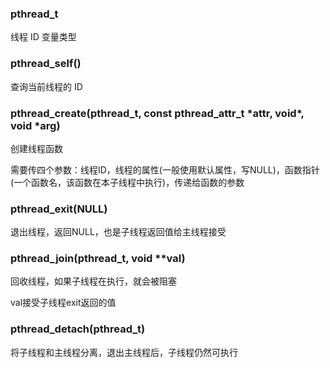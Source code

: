 ### pthread_t
线程 ID 变量类型

### pthread_self()
查询当前线程的 ID 

### pthread_create(pthread_t, const pthread_attr_t \*attr, void\*, void *arg)
创建线程函数    

需要传四个参数：线程ID，线程的属性(一般使用默认属性，写NULL)，函数指针(一个函数名，该函数在本子线程中执行)，传递给函数的参数

### pthread_exit(NULL)
退出线程，返回NULL，也是子线程返回值给主线程接受

### pthread_join(pthread_t, void **val)
回收线程，如果子线程在执行，就会被阻塞

val接受子线程exit返回的值

### pthread_detach(pthread_t)
将子线程和主线程分离，退出主线程后，子线程仍然可执行
